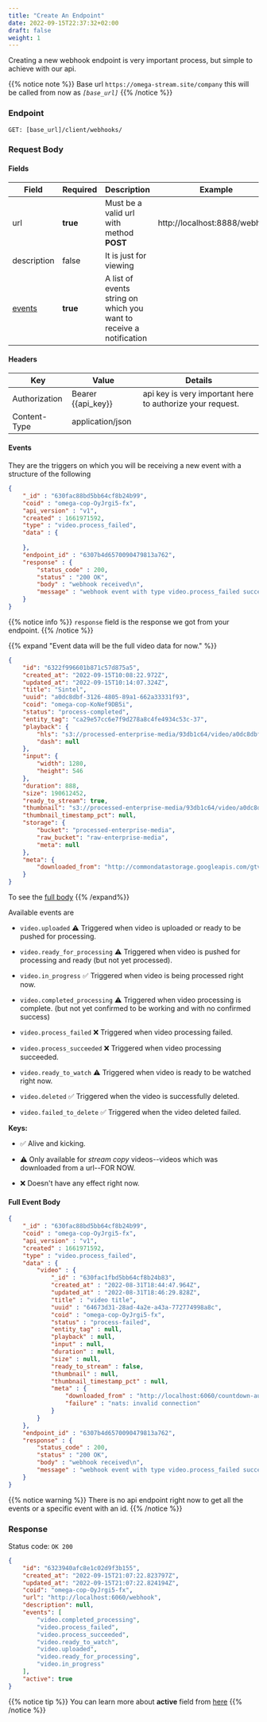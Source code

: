 ```yaml
---
title: "Create An Endpoint"
date: 2022-09-15T22:37:32+02:00
draft: false
weight: 1
---
```


Creating a new webhook endpoint is very important process, but simple to achieve with our api.

{{% notice note %}}
Base url `https://omega-stream.site/company` this will be called from now as *`[base_url]`*
{{% /notice %}}

### Endpoint
```url
GET: [base_url]/client/webhooks/
```

### Request Body

#### Fields
| Field       | Required | Description                                                         | Example                       |
|-------------|----------|---------------------------------------------------------------------|-------------------------------|
| url         | **true** | Must be a valid url with method **POST**                            | http://localhost:8888/webhook |
| description | false    | It is just for viewing                                              |                               |
| [events](#events)      | **true** | A list of events string on which you want to receive a notification |                               |

#### Headers
| Key           | Value              | Details                                                 |
|---------------|--------------------|---------------------------------------------------------|
| Authorization | Bearer {{api_key}} | api key is very important here to authorize your request. |
| Content-Type  | application/json   |     

#### Events
They are the triggers on which you will be receiving a new event with a structure of the following
```json
{
    "_id" : "630fac88bd5bb64cf8b24b99",
    "coid" : "omega-cop-OyJrgi5-fx",
    "api_version" : "v1",
    "created" : 1661971592,
    "type" : "video.process_failed",
    "data" : {
        
    },
    "endpoint_id" : "6307b4d6570090479813a762",
    "response" : {
        "status_code" : 200,
        "status" : "200 OK",
        "body" : "webhook received\n",
        "message" : "webhook event with type video.process_failed succeeded"
    }
}
```

{{% notice info %}}
`response` field is the response we got from your endpoint.
{{% /notice %}}

{{% expand "Event data will be the full video data for now." %}}
```json
{
    "id": "6322f996601b871c57d875a5",
    "created_at": "2022-09-15T10:08:22.972Z",
    "updated_at": "2022-09-15T10:14:07.324Z",
    "title": "Sintel",
    "uuid": "a0dc8dbf-3126-4805-89a1-662a33331f93",
    "coid": "omega-cop-KoNef9DB5i",
    "status": "process-completed",
    "entity_tag": "ca29e57cc6e7f9d278a8c4fe4934c53c-37",
    "playback": {
        "hls": "s3://processed-enterprise-media/93db1c64/video/a0dc8dbf-3126-4805-89a1-662a33331f93/playlist.m3u8",
        "dash": null
    },
    "input": {
        "width": 1280,
        "height": 546
    },
    "duration": 888,
    "size": 190612452,
    "ready_to_stream": true,
    "thumbnail": "s3://processed-enterprise-media/93db1c64/video/a0dc8dbf-3126-4805-89a1-662a33331f93/thumbnail.png",
    "thumbnail_timestamp_pct": null,
    "storage": {
        "bucket": "processed-enterprise-media",
        "raw_bucket": "raw-enterprise-media",
        "meta": null
    },
    "meta": {
        "downloaded_from": "http://commondatastorage.googleapis.com/gtv-videos-bucket/sample/Sintel.mp4"
    }
}
```

To see the [full body](#full-event-body)
{{% /expand%}}

Available events are

- `video.uploaded` ⚠️ Triggered when video is uploaded or ready to be pushed for processing.

- `video.ready_for_processing` ⚠️ Triggered when video is pushed for processing and ready (but not yet processed).

- `video.in_progress` ✅ Triggered when video is being processed right now.

- `video.completed_processing` ⚠️ Triggered when video processing is complete. (but not yet confirmed to be working and with no confirmed success)

- `video.process_failed` ❌ Triggered when video processing failed.

- `video.process_succeeded` ❌ Triggered when video processing succeeded.

- `video.ready_to_watch` ⚠️ Triggered when video is ready to be watched right now.

- `video.deleted` ✅ Triggered when the video is successfully deleted.

- `video.failed_to_delete` ✅ Triggered when the video deleted failed.

**Keys:**

 - ✅ Alive and kicking.

 - ⚠️ Only available for *stream copy* videos--videos which was downloaded from a url--FOR NOW.

 - ❌ Doesn't have any effect right now.


#### Full Event Body
```json
{
    "_id" : "630fac88bd5bb64cf8b24b99",
    "coid" : "omega-cop-OyJrgi5-fx",
    "api_version" : "v1",
    "created" : 1661971592,
    "type" : "video.process_failed",
    "data" : {
        "video" : {
            "_id" : "630fac1fbd5bb64cf8b24b83",
            "created_at" : "2022-08-31T18:44:47.964Z",
            "updated_at" : "2022-08-31T18:46:29.828Z",
            "title" : "video title",
            "uuid" : "64673d31-28ad-4a2e-a43a-772774998a8c",
            "coid" : "omega-cop-OyJrgi5-fx",
            "status" : "process-failed",
            "entity_tag" : null,
            "playback" : null,
            "input" : null,
            "duration" : null,
            "size" : null,
            "ready_to_stream" : false,
            "thumbnail" : null,
            "thumbnail_timestamp_pct" : null,
            "meta" : {
                "downloaded_from" : "http://localhost:6060/countdown-audio.mp4",
                "failure" : "nats: invalid connection"
            }
        }
    },
    "endpoint_id" : "6307b4d6570090479813a762",
    "response" : {
        "status_code" : 200,
        "status" : "200 OK",
        "body" : "webhook received\n",
        "message" : "webhook event with type video.process_failed succeeded"
    }
}
```

{{% notice warning %}}
There is no api endpoint right now to get all the events or a specific event with an id.
{{% /notice %}}

### Response
Status code: `OK 200`
```json
{
    "id": "6323940afc8e1c02d9f3b155",
    "created_at": "2022-09-15T21:07:22.823797Z",
    "updated_at": "2022-09-15T21:07:22.824194Z",
    "coid": "omega-cop-OyJrgi5-fx",
    "url": "http://localhost:6060/webhook",
    "description": null,
    "events": [
        "video.completed_processing",
        "video.process_failed",
        "video.process_succeeded",
        "video.ready_to_watch",
        "video.uploaded",
        "video.ready_for_processing",
        "video.in_progress"
    ],
    "active": true
}
```
{{% notice tip %}}
You can learn more about **active** field from [here](/video/webhooks/update_status/)
{{% /notice %}}